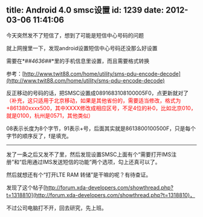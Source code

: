 title: Android 4.0 smsc设置
id: 1239
date: 2012-03-06 11:41:06
---

今天突然发不了短信了，想到了可能是短信中心号码的问题

就上网搜里一下，发现android设置短信中心号码还没那么好设置

需要在*#*#4636#*#*里的手机信息里设置，而且需要格式转换

参考：[http://www.twit88.com/home/utility/sms-pdu-encode-decode](http://www.twit88.com/home/utility/sms-pdu-encode-decode)

反正移动的号码的话，把SMSC设置成0891683108100005F0，点更新就对了<span style="color: #ff0000;">（补充，这只适用于北京移动，如果是其他省份的，需要适当修改，格式为+861380xxxx500，其中XXXX修改成相应区号，不足4位的补0，比如北京010，就是0100，杭州是0571，其他类似）</span>

08表示长度为8个字节，91表示+号，后面其实就是8613800100500F，只是每个字节的顺序反了，f是填充。

----------------------------------

发了一条之后又发不了里，然后发现设置SMSC上面有个“需要打开IMS注册”和“启用通过IMS发送短信的功能”两个选项，勾上还真可以了。

然后就想还有个“打开LTE RAM 转储”是干嘛的呢？有待查证。

发现了这个帖子[http://forum.xda-developers.com/showthread.php?t=1318810](http://forum.xda-developers.com/showthread.php?t=1318810)，

不过公司电脑打不开，回去研究，先上班。